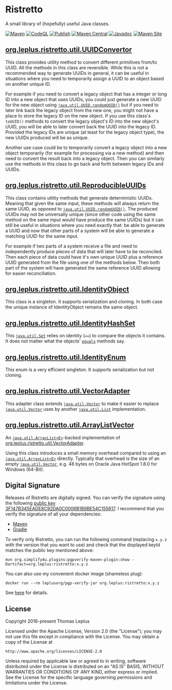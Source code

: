 # Ristretto

A small library of (hopefully) useful Java classes.

[![Maven](https://github.com/leplusorg/ristretto/workflows/Maven/badge.svg)](https://github.com/leplusorg/ristretto/actions?query=workflow:"Maven")
[![CodeQL](https://github.com/leplusorg/ristretto/workflows/CodeQL/badge.svg)](https://github.com/leplusorg/ristretto/actions?query=workflow:"CodeQL")
[![Publish](https://github.com/leplusorg/ristretto/workflows/Publish/badge.svg)](https://github.com/leplusorg/ristretto/actions?query=workflow:"Publish")
[![Maven Central](https://img.shields.io/maven-central/v/org.leplus/ristretto)](https://search.maven.org/artifact/org.leplus/ristretto)
[![Javadoc](https://javadoc.io/badge2/org.leplus/ristretto/javadoc.svg)](https://javadoc.io/doc/org.leplus/ristretto)
[![Maven Site](https://github.com/leplusorg/ristretto/workflows/Maven/badge.svg)](https://leplusorg.github.io/ristretto)

## [org.leplus.ristretto.util.UUIDConvertor](https://javadoc.io/doc/org.leplus/ristretto/latest/org/leplus/ristretto/util/UUIDConvertor.html)

This class provides utility method to convert different primitives from/to UUID.
All the methods in this class are reversible.
While this is not a recommended way to generate UUIDs in general, it can be useful
in situations where you need to temporarily assign a UUID to an object based on
another unique ID.

For example if you need to convert a legacy object that has a integer or long ID
into a new object that uses UUIDs, you could just generate a new UUID
for the new object using [`java.util.UUID.randomUUID()`](https://docs.oracle.com/javase/8/docs/api/java/util/UUID.html#randomUUID--) but if you need to later link back
the legacy object from the new one, you might not have a place to store the legacy ID
on the new object. If you use this class's `toUUID()` methods to convert the legacy
object's ID into the new object's UUID, you will be able to later convert back
the UUID into the legacy ID. Provided the legacy IDs are unique (at least for the legacy
object type), the new UUIDs produced will be as unique.

Another use case could be to temporarily convert a legacy object into a new object
temporarily (for example for processing via a new method) and then need to convert
the result back into a legacy object. Then you can similarly use the methods in
this class to go back and forth between legacy IDs and UUIDs.

## [org.leplus.ristretto.util.ReproducibleUUIDs](https://javadoc.io/doc/org.leplus/ristretto/latest/org/leplus/ristretto/util/ReproducibleUUIDs.html)

This class contains utility methods that generate deterministic UUIDs.
Meaning that given the same input, these methods will always return the
same UUID, as opposed to [`java.util.UUID.randomUUID()`](https://docs.oracle.com/javase/8/docs/api/java/util/UUID.html#randomUUID--). The produced
UUIDs may not be universally unique (since other code using the same method
on the same input would have produce the same UUIDs) but it can still be
useful in situations where you need exactly that: be able to generate a UUID
and now that other parts of a system will be able to generate a matching UUID
for the same input.

For example if two parts of a system receive a file and need to independently
produce pieces of data that will later have to be reconciled. Then each piece
of data could have it's own unique UUID plus a reference UUID generated from
the file using one of the methods below. Then both part of the system will have
generated the same reference UUID allowing for easier reconciliation.

## [org.leplus.ristretto.util.IdentityObject](https://javadoc.io/doc/org.leplus/ristretto/latest/org/leplus/ristretto/util/IdentityObject.html)

This class is a singleton. It supports serialization and cloning. In both
case the unique instance of IdentityObject remains the same object.

## [org.leplus.ristretto.util.IdentityHashSet<E>](https://javadoc.io/doc/org.leplus/ristretto/latest/org/leplus/ristretto/util/IdentityHashSet.html)

This [`java.util.Set`](https://docs.oracle.com/javase/8/docs/api/java/util/Set.html) relies on identity (`==`) to compare the objects it
contains. It does not matter what the objects' [`equals`](https://docs.oracle.com/javase/8/docs/api/java/lang/Object.html#equals-java.lang.Object-) methods say.

## [org.leplus.ristretto.util.IdentityEnum](https://javadoc.io/doc/org.leplus/ristretto/latest/org/leplus/ristretto/util/IdentityEnum.html)

This enum is a very efficient singleton. It supports serialization but not
cloning.

## [org.leplus.ristretto.util.VectorAdapter<E>](https://javadoc.io/doc/org.leplus/ristretto/latest/org/leplus/ristretto/util/VectorAdapter.html)

This adapter class extends [`java.util.Vector`](https://docs.oracle.com/javase/8/docs/api/java/util/Vector.html) to make it easier to replace [`java.util.Vector`](https://docs.oracle.com/javase/8/docs/api/java/util/Vector.html) uses by
another [`java.util.List`](https://docs.oracle.com/javase/8/docs/api/java/util/List.html) implementation.

## [org.leplus.ristretto.util.ArrayListVector<E>](https://javadoc.io/doc/org.leplus/ristretto/latest/org/leplus/ristretto/util/ArrayListVector.html)

An [`java.util.ArrayList<E>`](https://docs.oracle.com/javase/8/docs/api/java/util/ArrayList.html)-backed implementation of
[org.leplus.ristretto.util.VectorAdapter<E>](https://javadoc.io/doc/org.leplus/ristretto/latest/org/leplus/ristretto/util/VectorAdapter.html).

Using this class introduces a small memory overhead compared to using an
[`java.util.ArrayList<E>`](https://docs.oracle.com/javase/8/docs/api/java/util/ArrayList.html) directly. Typically that overhead is the size of an empty [`java.util.Vector`](https://docs.oracle.com/javase/8/docs/api/java/util/Vector.html),
e.g. 48 bytes on Oracle Java HotSpot 1.8.0 for Windows (64-Bit).

## Digital Signature

Releases of Ristretto are digitally signed. You can verify the signature using the following [public key 3F147B345EADE8C92DA0C0006B1B9BE54C155617](https://keyserver.ubuntu.com/pks/lookup?op=get&search=0x6b1b9be54c155617). I recommend that you verify the signature of all your dependencies:
- [Maven](https://www.simplify4u.org/pgpverify-maven-plugin/)
- [Gradle](https://docs.gradle.org/current/userguide/dependency_verification.html)

To verify only Ristretto, you can run the following command (replacing `x.y.z` with the version that you want to use) and check that the displayed keyId matches the public key mentioned above:

`mvn org.simplify4u.plugins:pgpverify-maven-plugin:show -Dartifact=org.leplus:ristretto:x.y.z`

You can also use my convenient docker image (shameless plug):

`docker run --rm leplusorg/pgp-verify-jar org.leplus:ristretto:x.y.z`

See [here](https://github.com/leplusorg/docker-pgp-verify-jar) for details.

## License

Copyright 2016-present Thomas Leplus

Licensed under the Apache License, Version 2.0 (the "License");
you may not use this file except in compliance with the License.
You may obtain a copy of the License at

    http://www.apache.org/licenses/LICENSE-2.0

Unless required by applicable law or agreed to in writing, software
distributed under the License is distributed on an "AS IS" BASIS,
WITHOUT WARRANTIES OR CONDITIONS OF ANY KIND, either express or implied.
See the License for the specific language governing permissions and
limitations under the License.

